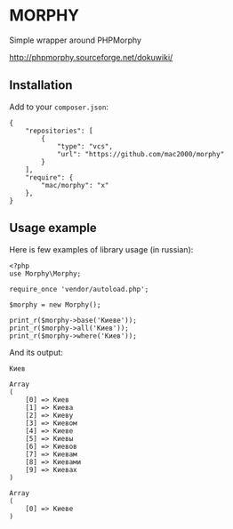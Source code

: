 MORPHY
======

Simple wrapper around PHPMorphy

http://phpmorphy.sourceforge.net/dokuwiki/

Installation
------------

Add to your `composer.json`:

    {
        "repositories": [
            {
                "type": "vcs",
                "url": "https://github.com/mac2000/morphy"
            }
        ],
        "require": {
            "mac/morphy": "x"
        },
    }

Usage example
-------------

Here is few examples of library usage (in russian):

    <?php
    use Morphy\Morphy;

    require_once 'vendor/autoload.php';

    $morphy = new Morphy();

    print_r($morphy->base('Киеве'));
    print_r($morphy->all('Киев'));
    print_r($morphy->where('Киев'));

And its output:

    Киев

    Array
    (
        [0] => Киев
        [1] => Киева
        [2] => Киеву
        [3] => Киевом
        [4] => Киеве
        [5] => Киевы
        [6] => Киевов
        [7] => Киевам
        [8] => Киевами
        [9] => Киевах
    )

    Array
    (
        [0] => Киеве
    )

